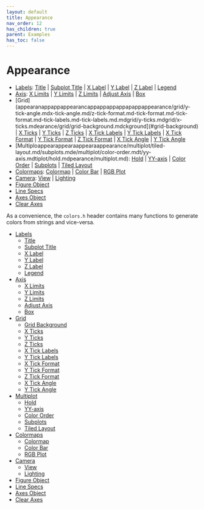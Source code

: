 ```yaml
---
layout: default
title: Appearance
nav_order: 12
has_children: true
parent: Examples
has_toc: false
---
```

# Appearance

* [Labels](aappearanappappapappearance/labels/legend.mde/labels/z-label.mdlabels/y-label.mdlabels/x-label.mdrance/labels/subplot-title.mddnce/labels.md): [Title](#title) | [Subplot Title](#subplot-title) | [X Label](#x-label) | [Y Label](#y-label) | [Z Label](#z-label) | [Legend](#legend) 
* [Axis](appearappappaappearance/axis/box.mdrappearance/axis/adjust-axis.mdlimits.mdxis/y-limits.mdxis/x-limits.md.md): [X Limits](#x-limits) | [Y Limits](#y-limits) | [Z Limits](#z-limits) | [Adjust Axis](#adjust-axis) | [Box](#box) 
* [Grid](appearanappappappearancappappappappapappappearance/grid/y-tick-angle.mdx-tick-angle.md/z-tick-format.md-tick-format.md-tick-format.md-tick-labels.md-tick-labels.md.mdgrid/y-ticks.mdgrid/x-ticks.mdearance/grid/grid-background.mdckground](#grid-background) | [X Ticks](#x-ticks) | [Y Ticks](#y-ticks) | [Z Ticks](#z-ticks) | [X Tick Labels](#x-tick-labels) | [Y Tick Labels](#y-tick-labels) | [X Tick Format](#x-tick-format) | [Y Tick Format](#y-tick-format) | [Z Tick Format](#z-tick-format) | [X Tick Angle](#x-tick-angle) | [Y Tick Angle](#y-tick-angle) 
* [Multiploappearappearaappearaappearance/multiplot/tiled-layout.md/subplots.mde/multiplot/color-order.mdt/yy-axis.mdtiplot/hold.mdpearance/multiplot.md): [Hold](#hold) | [YY-axis](#yy-axis) | [Color Order](#color-order) | [Subplots](#subplots) | [Tiled Layout](#tiled-layout) 
* [Colormaps](aappeapappearance/colormaps/rgb-plot.mdcolormaps/color-bar.mdormaps/colormap.md/colormaps.md): [Colormap](#colormap) | [Color Bar](#color-bar) | [RGB Plot](#rgb-plot) 
* [Camera](appearaappearance/camera/lighting.mda/view.mdrance/camera.md): [View](#view) | [Lighting](#lighting) 
* [Figure Object](appearance/figure-object.md)
* [Line Specs](appearance/line-specs.md)
* [Axes Object](appearance/axes-object.md)
* [Clear Axes](appearance/clear-axes.md)

As a convenience, the `colors.h` header contains many functions to generate colors from strings and vice-versa. 



- [Labels](appearance/labels.md)
  - [Title](appearance/labels/title.md)
  - [Subplot Title](appearance/labels/subplot-title.md)
  - [X Label](appearance/labels/x-label.md)
  - [Y Label](appearance/labels/y-label.md)
  - [Z Label](appearance/labels/z-label.md)
  - [Legend](appearance/labels/legend.md)
- [Axis](appearance/axis.md)
  - [X Limits](appearance/axis/x-limits.md)
  - [Y Limits](appearance/axis/y-limits.md)
  - [Z Limits](appearance/axis/z-limits.md)
  - [Adjust Axis](appearance/axis/adjust-axis.md)
  - [Box](appearance/axis/box.md)
- [Grid](appearance/grid.md)
  - [Grid Background](appearance/grid/grid-background.md)
  - [X Ticks](appearance/grid/x-ticks.md)
  - [Y Ticks](appearance/grid/y-ticks.md)
  - [Z Ticks](appearance/grid/z-ticks.md)
  - [X Tick Labels](appearance/grid/x-tick-labels.md)
  - [Y Tick Labels](appearance/grid/y-tick-labels.md)
  - [X Tick Format](appearance/grid/x-tick-format.md)
  - [Y Tick Format](appearance/grid/y-tick-format.md)
  - [Z Tick Format](appearance/grid/z-tick-format.md)
  - [X Tick Angle](appearance/grid/x-tick-angle.md)
  - [Y Tick Angle](appearance/grid/y-tick-angle.md)
- [Multiplot](appearance/multiplot.md)
  - [Hold](appearance/multiplot/hold.md)
  - [YY-axis](appearance/multiplot/yy-axis.md)
  - [Color Order](appearance/multiplot/color-order.md)
  - [Subplots](appearance/multiplot/subplots.md)
  - [Tiled Layout](appearance/multiplot/tiled-layout.md)
- [Colormaps](appearance/colormaps.md)
  - [Colormap](appearance/colormaps/colormap.md)
  - [Color Bar](appearance/colormaps/color-bar.md)
  - [RGB Plot](appearance/colormaps/rgb-plot.md)
- [Camera](appearance/camera.md)
  - [View](appearance/camera/view.md)
  - [Lighting](appearance/camera/lighting.md)
- [Figure Object](appearance/figure-object.md)
- [Line Specs](appearance/line-specs.md)
- [Axes Object](appearance/axes-object.md)
- [Clear Axes](appearance/clear-axes.md)
